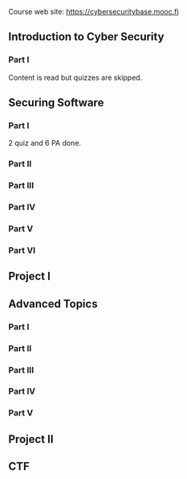 Course web site:
https://cybersecuritybase.mooc.fi

## Introduction to Cyber Security
### Part I
Content is read but quizzes are skipped.

## Securing Software
### Part I
2 quiz and 6 PA done.

### Part II
### Part III
### Part IV
### Part V
### Part VI

## Project I

## Advanced Topics
### Part I
### Part II
### Part III
### Part IV
### Part V

## Project II

## CTF